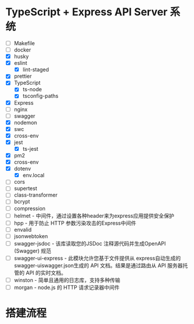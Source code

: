 # TypeScript + Express API Server 系统

- [ ] Makefile
- [ ] docker
- [x] husky
- [x] eslint
  - [x] lint-staged
- [x] prettier
- [x] TypeScript
  - [x] ts-node
  - [x] tsconfig-paths
- [x] Express
- [ ] nginx
- [ ] swagger
- [x] nodemon
- [x] swc
- [x] cross-env
- [x] jest
  - [x] ts-jest
- [x] pm2
- [x] cross-env
- [x] dotenv
  - [x] env.local
- [ ] cors
- [ ] supertest
- [ ] class-transformer
- [ ] bcrypt
- [ ] compression
- [ ] helmet - 中间件，通过设置各种header来为express应用提供安全保护
- [ ] hpp - 用于防止 HTTP 参数污染攻击的Express中间件
- [ ] envalid
- [ ] jsonwebtoken
- [ ] swagger-jsdoc - 该库读取您的JSDoc 注释源代码并生成OpenAPI (Swagger) 规范
- [ ] swagger-ui-express - 此模块允许您基于文件提供从 express自动生成的swagger-uiswagger.json生成的 API 文档。结果是通过路由从 API 服务器托管的 API 的实时文档。
- [ ] winston - 简单且通用的日志库，支持多种传输
- [ ] morgan - node.js 的 HTTP 请求记录器中间件

# 搭建流程


